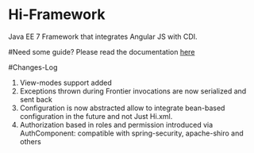 # Hi-Framework
Java EE 7 Framework that integrates Angular JS with CDI.

#Need some guide?
Please read the documentation [here](https://emerjoin.github.io/Hi-Framework/docs/Getting_started/Introduction.html "Hi-Framework")


#Changes-Log
1. View-modes support added
2. Exceptions thrown during Frontier invocations are now serialized and sent back
3. Configuration is now abstracted allow to integrate bean-based configuration in the future and not Just Hi.xml.
4. Authorization based in roles and permission introduced via AuthComponent: compatible with spring-security, apache-shiro and others